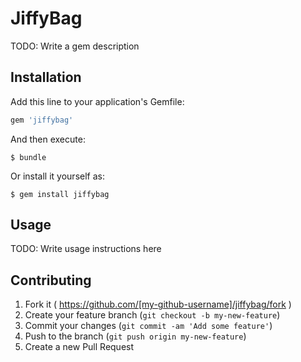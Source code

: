 # JiffyBag

TODO: Write a gem description

## Installation

Add this line to your application's Gemfile:

```ruby
gem 'jiffybag'
```

And then execute:

    $ bundle

Or install it yourself as:

    $ gem install jiffybag

## Usage

TODO: Write usage instructions here

## Contributing

1. Fork it ( https://github.com/[my-github-username]/jiffybag/fork )
2. Create your feature branch (`git checkout -b my-new-feature`)
3. Commit your changes (`git commit -am 'Add some feature'`)
4. Push to the branch (`git push origin my-new-feature`)
5. Create a new Pull Request
